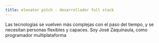 ```yaml
---
title: elevator pitch - desarrollador full stack
---
```

Las tecnologías se vuelven más complejas con el paso del tiempo, y se necesitan personas flexibles y capaces. Soy José Zaquinaula, como programador multiplataforma 